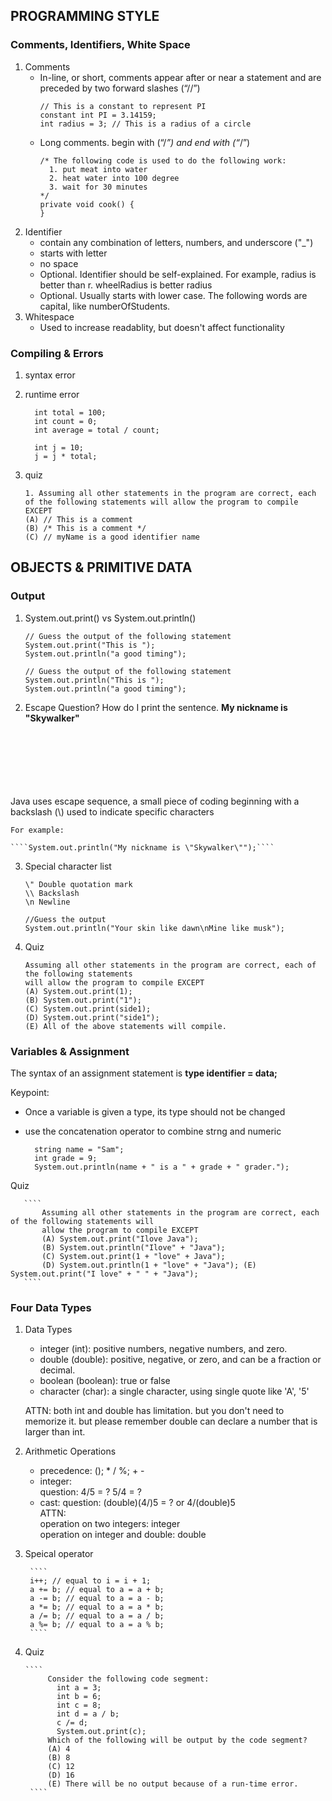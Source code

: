 ## PROGRAMMING STYLE
### Comments, Identifiers, White Space
1. Comments
    - In-line, or short, comments appear after or near a statement and are preceded by two forward slashes (“//”) 
      ````
      // This is a constant to represent PI
      constant int PI = 3.14159;
      int radius = 3; // This is a radius of a circle
      ````
    - Long comments. begin with (“/*”) and end with (“*/”)
      ````
      /* The following code is used to do the following work:
        1. put meat into water
        2. heat water into 100 degree
        3. wait for 30 minutes
      */
      private void cook() {
      }
      ````
2. Identifier
    - contain any combination of letters, numbers, and underscore ("_")
    - starts with letter
    - no space
    - Optional. Identifier should be self-explained. For example, radius is better than r. wheelRadius is better radius
    - Optional. Usually starts with lower case. The following words are capital, like numberOfStudents. 
3. Whitespace
    - Used to increase readablity, but doesn't affect functionality
  
### Compiling & Errors
1. syntax error
2. runtime error

   ````
     int total = 100;
     int count = 0;
     int average = total / count;
   ````

   ````
     int j = 10;
     j = j * total;
   ````
3. quiz 
    ````
    1. Assuming all other statements in the program are correct, each of the following statements will allow the program to compile EXCEPT
    (A) // This is a comment
    (B) /* This is a comment */
    (C) // myName is a good identifier name
    ````
## OBJECTS & PRIMITIVE DATA
### Output
1. System.out.print() vs System.out.println()
    ````
    // Guess the output of the following statement
    System.out.print("This is ");
    System.out.println("a good timing");

    // Guess the output of the following statement
    System.out.println("This is ");
    System.out.println("a good timing");
    ````
2. Escape
  Question? How do I print the sentence. **My nickname is "Skywalker"**
  <br/>
  <br/>
  <br/>
  <br/>
  <br/>
  <br/> 
    Java uses escape sequence, a small piece of coding beginning with a backslash (\) used to indicate specific characters
  
    For example:
  
    ````System.out.println("My nickname is \"Skywalker\"");````
  
3. Special character list
    ````
    \" Double quotation mark
    \\ Backslash
    \n Newline
    ````

    ````
    //Guess the output
    System.out.println("Your skin like dawn\nMine like musk");
    ````
    
  4. Quiz
  
        ````
        Assuming all other statements in the program are correct, each of the following statements 
        will allow the program to compile EXCEPT
        (A) System.out.print(1);
        (B) System.out.print("1");
        (C) System.out.print(side1);
        (D) System.out.print("side1");
        (E) All of the above statements will compile.
        ````
    
 ### Variables & Assignment
 
 The syntax of an assignment statement is **type identifier = data;**
 
 Keypoint:
   - Once a variable is given a type, its type should not be changed
   - use the concatenation operator to combine strng and numeric
   
     ````
       string name = "Sam";
       int grade = 9;
       System.out.println(name + " is a " + grade + " grader.");
     ````
   
 Quiz
 
       ````
           Assuming all other statements in the program are correct, each of the following statements will 
           allow the program to compile EXCEPT
           (A) System.out.print("Ilove Java");
           (B) System.out.println("Ilove" + "Java");
           (C) System.out.print(1 + "love" + Java");
           (D) System.out.println(1 + "love" + "Java"); (E) System.out.print("I love" + " " + "Java");
       ````
### Four Data Types

1. Data Types
    - integer (int): positive numbers, negative numbers, and zero. 
    - double (double): positive, negative, or zero, and can be a fraction or decimal. 
    - boolean (boolean): true or false
    - character (char): a single character, using single quote like 'A', '5'
  
    ATTN: both int and double has limitation. but you don't need to memorize it. but please remember double can declare a number that is larger than int.
  
1. Arithmetic Operations

      - precedence: (); * / %; + - 
      - integer:   
        question: 4/5 = ?  5/4 = ?
      - cast: 
        question: (double)(4/)5 = ? or 4/(double)5<br/>
        ATTN: <br/>
          operation on two integers: integer<br/>
          operation on integer and double: double
      
1. Speical operator

        ````
        i++; // equal to i = i + 1;
        a += b; // equal to a = a + b;
        a -= b; // equal to a = a - b;
        a *= b; // equal to a = a * b;
        a /= b; // equal to a = a / b;
        a %= b; // equal to a = a % b;        
        ````
        
1. Quiz

       ````
            Consider the following code segment:
              int a = 3;
              int b = 6;
              int c = 8;
              int d = a / b;
              c /= d;
              System.out.print(c);
            Which of the following will be output by the code segment?
            (A) 4
            (B) 8
            (C) 12
            (D) 16
            (E) There will be no output because of a run-time error.        
        ````
